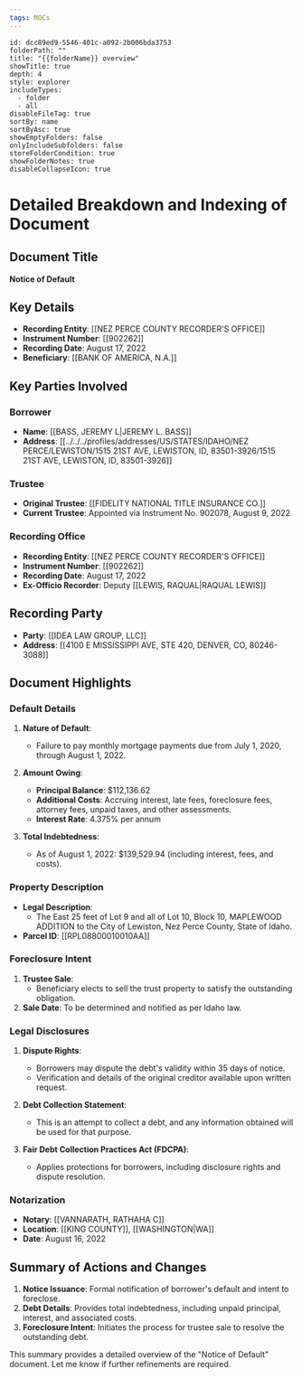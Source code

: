 ```yaml
---
tags: MOCs
---
```

```folder-overview
id: dcc89ed9-5546-401c-a092-2b006bda3753
folderPath: ""
title: "{{folderName}} overview"
showTitle: true
depth: 4
style: explorer
includeTypes:
  - folder
  - all
disableFileTag: true
sortBy: name
sortByAsc: true
showEmptyFolders: false
onlyIncludeSubfolders: false
storeFolderCondition: true
showFolderNotes: true
disableCollapseIcon: true
```

# Detailed Breakdown and Indexing of Document

## Document Title
**Notice of Default**

## Key Details
- **Recording Entity**: [[NEZ PERCE COUNTY RECORDER'S OFFICE]]
- **Instrument Number**: [[902262]]
- **Recording Date**: August 17, 2022
- **Beneficiary**: [[BANK OF AMERICA, N.A.]]

## Key Parties Involved
### Borrower
- **Name**: [[BASS, JEREMY L|JEREMY L. BASS]]
- **Address**: [[../../../profiles/addresses/US/STATES/IDAHO/NEZ PERCE/LEWISTON/1515 21ST AVE, LEWISTON, ID, 83501-3926/1515 21ST AVE, LEWISTON, ID, 83501-3926]]

### Trustee
- **Original Trustee**: [[FIDELITY NATIONAL TITLE INSURANCE CO.]]
- **Current Trustee**: Appointed via Instrument No. 902078, August 9, 2022

### Recording Office
- **Recording Entity**: [[NEZ PERCE COUNTY RECORDER'S OFFICE]]
- **Instrument Number**: [[902262]]
- **Recording Date**: August 17, 2022
- **Ex-Officio Recorder**: Deputy [[LEWIS, RAQUAL|RAQUAL LEWIS]]

## Recording Party
- **Party**: [[IDEA LAW GROUP, LLC]]
- **Address**: [[4100 E MISSISSIPPI AVE, STE 420, DENVER, CO, 80246-3088]]


## Document Highlights

### Default Details
1. **Nature of Default**:
   - Failure to pay monthly mortgage payments due from July 1, 2020, through August 1, 2022.

2. **Amount Owing**:
   - **Principal Balance**: $112,136.62
   - **Additional Costs**: Accruing interest, late fees, foreclosure fees, attorney fees, unpaid taxes, and other assessments.
   - **Interest Rate**: 4.375% per annum

3. **Total Indebtedness**:
   - As of August 1, 2022: $139,529.94 (including interest, fees, and costs).

### Property Description
- **Legal Description**:
  - The East 25 feet of Lot 9 and all of Lot 10, Block 10, MAPLEWOOD ADDITION to the City of Lewiston, Nez Perce County, State of Idaho.
- **Parcel ID**: [[RPL08800010010AA]]

### Foreclosure Intent
1. **Trustee Sale**:
   - Beneficiary elects to sell the trust property to satisfy the outstanding obligation.
2. **Sale Date**: To be determined and notified as per Idaho law.

### Legal Disclosures
1. **Dispute Rights**:
   - Borrowers may dispute the debt's validity within 35 days of notice.
   - Verification and details of the original creditor available upon written request.

2. **Debt Collection Statement**:
   - This is an attempt to collect a debt, and any information obtained will be used for that purpose.

3. **Fair Debt Collection Practices Act (FDCPA)**:
   - Applies protections for borrowers, including disclosure rights and dispute resolution.

### Notarization
- **Notary**: [[VANNARATH, RATHAHA C]]
- **Location**: [[KING COUNTY]], [[WASHINGTON|WA]]
- **Date**: August 16, 2022

## Summary of Actions and Changes
1. **Notice Issuance**: Formal notification of borrower's default and intent to foreclose.
2. **Debt Details**: Provides total indebtedness, including unpaid principal, interest, and associated costs.
3. **Foreclosure Intent**: Initiates the process for trustee sale to resolve the outstanding debt.

This summary provides a detailed overview of the "Notice of Default" document. Let me know if further refinements are required.

